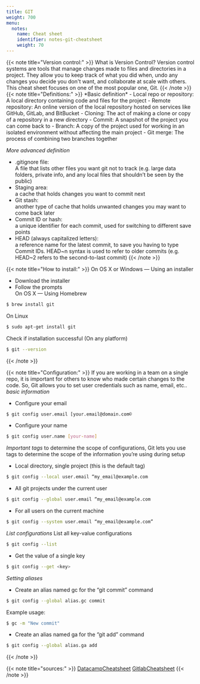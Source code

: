 ```yaml
---
title: GIT
weight: 700
menu:
  notes:
    name: Cheat sheet
    identifier: notes-git-cheatsheet
    weight: 70
---
```


<div style="display: block; width: 100%; max-width: none;">
<!-- Intro: -->
{{< note title="Version control:" >}}
What is Version Control?  
Version control systems are tools that manage changes made to files and directories in a project. They allow you to keep track of what you did when, undo any changes you decide you don't want, and collaborate at scale with others. This cheat sheet focuses on one of the most popular one, Git.
{{< /note >}}
<!-- Definitions: -->
{{< note title="Definitions:" >}}
*Basic definition*
- Local repo or repository:  
A local directory containing code and files for the project
- Remote repository:  
An online version of the local repository hosted on services like GitHub, GitLab, and BitBucket
- Cloning:  
The act of making a clone or copy of a repository in a new directory
- Commit:  
A snapshot of the project you can come back to
- Branch:  
A copy of the project used for working in an isolated environment without affecting the main project
- Git merge:  
The process of combining two branches together  
  
*More advanced definition*
- .gitignore file:  
A file that lists other files you want git not to track (e.g. large data folders, private info, and any local files that shouldn’t be seen by the public)
- Staging area:  
a cache that holds changes you want to commit next
- Git stash:  
another type of cache that holds unwanted changes you may want to come back later
- Commit ID or hash:  
a unique identifier for each commit, used for switching to different save points
- HEAD (always capitalized letters):  
a reference name for the latest commit, to save you having to type Commit IDs. HEAD~n syntax is used to refer to older commits (e.g. HEAD~2 refers to the second-to-last commit)
{{< /note >}}

<!-- Install: -->
{{< note title="How to install:" >}}
On OS X or Windows — Using an installer
- Download the installer
- Follow the prompts  
On OS X — Using Homebrew
```bash
$ brew install git
```
On Linux
```bash
$ sudo apt-get install git
```
Check if installation successful (On any platform)
```bash
$ git --version
```
{{< /note >}}

<!-- Setup: -->
{{< note title="Configuration:" >}}
If you are working in a team on a single repo, it is important for others to know who made certain changes to the code. So, Git allows you to set user credentials such as name, email, etc..
*basic information*
- Configure your email
```bash
$ git config user.email [your.email@domain.com©
```
- Configure your name
```bash
$ git config user.name [your-name]
```
*Important tags*
to determine the scope of configurations, Git lets you use tags to determine the scope of the information you’re using during setup
- Local directory, single project (this is the default tag)
```bash
$ git config --local user.email “my_email@example.com
```
- All git projects under the current user
```bash
$ git config --global user.email “my_email@example.com
```
- For all users on the current machine
```bash
$ git config --system user.email “my_email@example.com”
```
*List configurations*
List all key-value configurations
```bash
$ git config --list
```
- Get the value of a single key
```bash
$ git config --get <key>
```
*Setting aliases*
- Create an alias named gc for the “git commit” command
```bash
$ git config --global alias.gc commit
```
Example usage:
```bash
$ gc -m "New commit"
```
- Create an alias named ga for the “git add” command
```bash
$ git config --global alias.ga add
```
{{< /note >}}

<!-- Sources: -->
{{< note title="sources:" >}}
[DatacampCheatsheet](https://media.datacamp.com/legacy/image/upload/v1656573882/Marketing/Blog/git_cheat_sheet.pdf)
[GitlabCheatsheet](https://about.gitlab.com/images/press/git-cheat-sheet.pdf)
{{< /note >}}

</div>